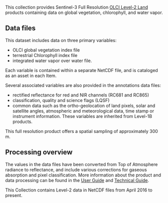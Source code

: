 This collection provides Sentinel-3 Full Resolution [OLCI Level-2 Land][olci-l2] products containing data on global vegetation, chlorophyll, and water vapor.

## Data files

This dataset includes data on three primary variables:

* OLCI global vegetation index file
* terrestrial Chlorophyll index file
* integrated water vapor over water file.

Each variable is contained within a separate NetCDF file, and is cataloged as an asset in each Item.

Several associated variables are also provided in the annotations data files:

* rectified reflectance for red and NIR channels (RC681 and RC865)
* classification, quality and science flags (LQSF)
* common data such as the ortho-geolocation of land pixels, solar and satellite angles, atmospheric and meteorological data, time stamp or instrument information. These variables are inherited from Level-1B products.

This full resolution product offers a spatial sampling of approximately 300 m.

## Processing overview

The values in the data files have been converted from Top of Atmosphere radiance to reflectance, and include various corrections for gaseous absorption and pixel classification. More information about the product and data processing can be found in the [User Guide](https://sentinel.esa.int/web/sentinel/user-guides/sentinel-3-olci/product-types/level-2-land) and [Technical Guide](https://sentinel.esa.int/web/sentinel/technical-guides/sentinel-3-olci/level-2/processing).

This Collection contains Level-2 data in NetCDF files from April 2016 to present.

[olci-l2]: https://sentinel.esa.int/web/sentinel/technical-guides/sentinel-3-olci/level-2/land-products
